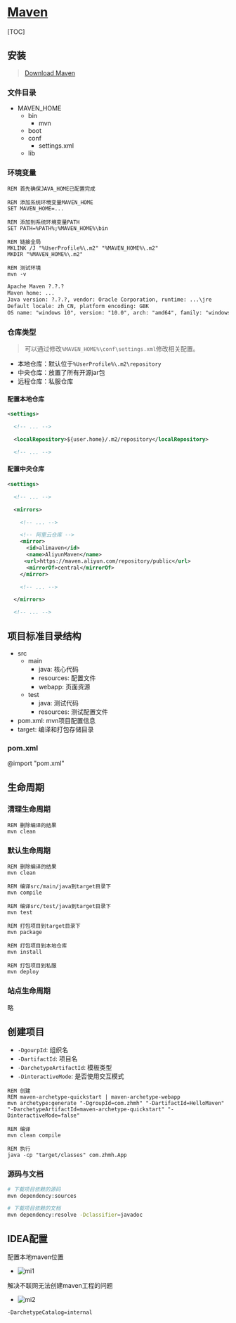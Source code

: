 <link rel="stylesheet" href="https://zhmhbest.gitee.io/hellomathematics/style/index.css">
<script src="https://zhmhbest.gitee.io/hellomathematics/style/index.js"></script>

# [Maven](../index.html)

[TOC]

## 安装

>[Download Maven](http://maven.apache.org/download.cgi)

### 文件目录

- MAVEN_HOME
  - bin
    - mvn
  - boot
  - conf
    - settings.xml
  - lib

### 环境变量

```batch
REM 首先确保JAVA_HOME已配置完成

REM 添加系统环境变量MAVEN_HOME
SET MAVEN_HOME=...

REM 添加到系统环境变量PATH
SET PATH=%PATH%;%MAVEN_HOME%\bin

REM 链接全局
MKLINK /J "%UserProfile%\.m2" "%MAVEN_HOME%\.m2"
MKDIR "%MAVEN_HOME%\.m2"

REM 测试环境
mvn -v
```

```txt
Apache Maven ?.?.?
Maven home: ...
Java version: ?.?.?, vendor: Oracle Corporation, runtime: ...\jre
Default locale: zh_CN, platform encoding: GBK
OS name: "windows 10", version: "10.0", arch: "amd64", family: "windows"
```

### 仓库类型

>可以通过修改`%MAVEN_HOME%\conf\settings.xml`修改相关配置。

- 本地仓库：默认位于`%UserProfile%\.m2\repository`
- 中央仓库：放置了所有开源jar包
- 远程仓库：私服仓库

#### 配置本地仓库

```xml
<settings>

  <!-- ... -->

  <localRepository>${user.home}/.m2/repository</localRepository>

  <!-- ... -->
```

#### 配置中央仓库

```xml
<settings>

  <!-- ... -->

  <mirrors>

    <!-- ... -->

    <!-- 阿里云仓库 -->
    <mirror>
      <id>alimaven</id>
      <name>AliyunMaven</name>
  　　<url>https://maven.aliyun.com/repository/public</url>
      <mirrorOf>central</mirrorOf>
    </mirror>

    <!-- ... -->

  </mirrors>

  <!-- ... -->
```

## 项目标准目录结构

- src
  - main
    - java: 核心代码
    - resources: 配置文件
    - webapp: 页面资源
  - test
    - java: 测试代码
    - resources: 测试配置文件
- pom.xml: mvn项目配置信息
- target: 编译和打包存储目录

### pom.xml

@import "pom.xml"

## 生命周期

### 清理生命周期

```batch
REM 删除编译的结果
mvn clean
```

### 默认生命周期

```batch
REM 删除编译的结果
mvn clean

REM 编译src/main/java到target目录下
mvn compile

REM 编译src/test/java到target目录下
mvn test

REM 打包项目到target目录下
mvn package

REM 打包项目到本地仓库
mvn install

REM 打包项目到私服
mvn deploy
```

### 站点生命周期

略

## 创建项目

- `-DgourpId`: 组织名
- `-DartifactId`: 项目名
- `-DarchetypeArtifactId`: 模板类型
- `-DinteractiveMode`: 是否使用交互模式

```batch
REM 创建
REM maven-archetype-quickstart | maven-archetype-webapp
mvn archetype:generate "-DgroupId=com.zhmh" "-DartifactId=HelloMaven" "-DarchetypeArtifactId=maven-archetype-quickstart" "-DinteractiveMode=false"

REM 编译
mvn clean compile

REM 执行
java -cp "target/classes" com.zhmh.App
```

### 源码与文档

```bash
# 下载项目依赖的源码
mvn dependency:sources

# 下载项目依赖的文档
mvn dependency:resolve -Dclassifier=javadoc
```

## IDEA配置

配置本地maven位置

- ![mi1](images/maven_idea_1.png)

解决不联网无法创建maven工程的问题

- ![mi2](images/maven_idea_2.png)

```txt
-DarchetypeCatalog=internal
```
